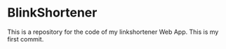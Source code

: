 # BlinkShortener
This is a repository for the code of my linkshortener Web App.
This is my first commit.
